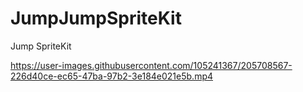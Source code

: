 # JumpJumpSpriteKit

Jump SpriteKit


https://user-images.githubusercontent.com/105241367/205708567-226d40ce-ec65-47ba-97b2-3e184e021e5b.mp4

